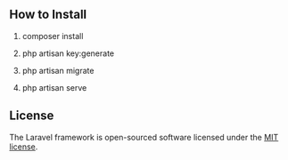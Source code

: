 
## How to Install

1. composer install

2. php artisan key:generate

3. php artisan migrate

4. php artisan serve

## License

The Laravel framework is open-sourced software licensed under the [MIT license](https://opensource.org/licenses/MIT).
